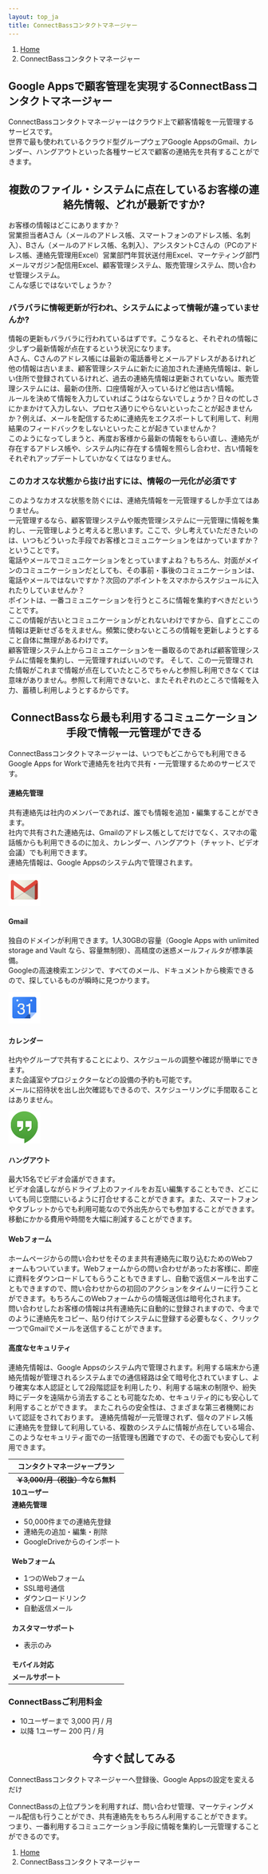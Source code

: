 ```yaml
---
layout: top_ja
title: ConnectBassコンタクトマネージャー
---
```


<ol class="breadcrumb">
  <li><a href="/">Home</a></li>
  <li class="active">ConnectBassコンタクトマネージャー</li>
</ol>

<h2>Google Appsで顧客管理を実現するConnectBassコンタクトマネージャー</h2>
<p>ConnectBassコンタクトマネージャーはクラウド上で顧客情報を一元管理するサービスです。<br>
世界で最も使われているクラウド型グループウェアGoogle AppsのGmail、カレンダー、ハングアウトといった各種サービスで顧客の連絡先を共有することができます。<br></p>


<h2 align="center">複数のファイル・システムに点在しているお客様の連絡先情報、どれが最新ですか?</h2>

<p>お客様の情報はどこにありますか？<br>
営業担当者Aさん（メールのアドレス帳、スマートフォンのアドレス帳、名刺入）、Bさん（メールのアドレス帳、名刺入）、アシスタントCさんの（PCのアドレス帳、連絡先管理用Excel）営業部門年賀状送付用Excel、マーケティング部門メールマガジン配信用Excel、顧客管理システム、販売管理システム、問い合わせ管理システム。<br>
こんな感じではないでしょうか？</p>

<h3>バラバラに情報更新が行われ、システムによって情報が違っていませんか?</h3>

<p>情報の更新もバラバラに行われているはずです。こうなると、それぞれの情報に少しずつ最新情報が点在するという状況になります。<br>
Aさん、Cさんのアドレス帳には最新の電話番号とメールアドレスがあるけれど他の情報は古いまま、顧客管理システムに新たに追加された連絡先情報は、新しい住所で登録されているけれど、過去の連絡先情報は更新されていない。販売管理システムには、最新の住所、口座情報が入っているけど他は古い情報。<br>
ルールを決めて情報を入力していればこうはならないでしょうか？日々の忙しさにかまかけて入力しない、プロセス通りにやらないといったことが起きませんか？例えば、メールを配信するために連絡先をエクスポートして利用して、利用結果のフィードバックをしないといったことが起きていませんか？<br>
このようになってしまうと、再度お客様から最新の情報をもらい直し、連絡先が存在するアドレス帳や、システム内に存在する情報を照らし合わせ、古い情報をそれぞれアップデートしていかなくてはなりません。</p>


<h3>このカオスな状態から抜け出すには、情報の一元化が必須です</h3>

<p>このようなカオスな状態を防ぐには、連絡先情報を一元管理するしか手立てはありません。<br>
一元管理するなら、顧客管理システムや販売管理システムに一元管理に情報を集約し、一元管理しようと考えると思います。ここで、少し考えていただきたいのは、いつもどういった手段でお客様とコミュニケーションをはかっていますか？ということです。<br>
電話やメールでコミュニケーションをとっていますよね？もちろん、対面がメインのコミュニケーションだとしても、その事前・事後のコミュニケーションは、電話やメールではないですか？次回のアポイントをスマホからスケジュールに入れたりしていませんか？<br>
ポイントは、一番コミュニケーションを行うところに情報を集約すべきだということです。<br>
ここの情報が古いとコミュニケーションがとれないわけですから、自ずとここの情報は更新せざるをえません。頻繁に使わないところの情報を更新しようとすること自体に無理があるわけです。<br>
顧客管理システム上からコミュニケーションを一番取るのであれば顧客管理システムに情報を集約し、一元管理すればいいのです。
そして、この一元管理された情報がこれまで情報が点在していたところでちゃんと参照し利用できなくては意味がありません。参照して利用できないと、またそれぞれのところで情報を入力、蓄積し利用しようとするからです。</p>


<h2 align="center">ConnectBassなら最も利用するコミュニケーション手段で情報一元管理ができる</h2>

<p>ConnectBassコンタクトマネージャーは、いつでもどこからでも利用できるGoogle Apps for Workで連絡先を社内で共有・一元管理するためのサービスです。</p>

<h4>連絡先管理</h4>
<p>共有連絡先は社内のメンバーであれば、誰でも情報を追加・編集することができます。<br>
社内で共有された連絡先は、Gmailのアドレス帳としてだけでなく、スマホの電話帳からも利用できるのに加え、カレンダー、ハングアウト（チャット、ビデオ会議）でも利用できます。<br>
連絡先情報は、Google Appsのシステム内で管理されます。</p>

<div class="row">
  <div class="col-sm-4">
    <img class="img-responsive" src="/assets/img/googleapps/googlemail-64.png" width="64">
    <h4>Gmail</h3>
    <p>独自のドメインが利用できます。1人30GBの容量（Google Apps with unlimited storage and Vault なら、容量無制限）、高精度の迷惑メールフィルタが標準装備。<br>
    Googleの高速検索エンジンで、すべてのメール、ドキュメントから検索できるので、探しているものが瞬時に見つかります。</p>
  </div>

  <div class="col-sm-4">
    <img class="img-responsive" src="/assets/img/googleapps/calendar-64.png" width="64">
    <h4>カレンダー</h4>
    <p>社内やグループで共有することにより、スケジュールの調整や確認が簡単にできます。<br>
    また会議室やプロジェクターなどの設備の予約も可能です。<br>
    メールに招待状を出し出欠確認もできるので、スケジューリングに手間取ることはありません。</p>
  </div>

  <div class="col-sm-4">
    <img class="img-responsive" src="/assets/img/googleapps/icn-hangouts-64.png" width="64">
    <h4>ハングアウト</h4>
    <p>最大15名でビデオ会議ができます。<br>
    ビデオ会議しながらドライブ上のファイルをお互い編集することもでき、どこにいても同じ空間にいるように打合せすることができます。また、スマートフォンやタブレットからでも利用可能なので外出先からでも参加することができます。<br>
    移動にかかる費用や時間を大幅に削減することができます。</p>
  </div>

</div>

<div class="row">
  <div class="col-sm-6">
    <h4>Webフォーム</h4>
    <p>ホームページからの問い合わせをそのまま共有連絡先に取り込むためのWebフォームもついています。Webフォームからの問い合わせがあったお客様に、即座に資料をダウンロードしてもらうこともできますし、自動で返信メールを出すこともできますので、問い合わせからの初回のアクションをタイムリーに行うことができます。もちろんこのWebフォームからの情報送信は暗号化されます。<br>
問い合わせしたお客様の情報は共有連絡先に自動的に登録されますので、今までのように連絡先をコピー、貼り付けてシステムに登録する必要もなく、クリック一つでGmailでメールを送信することができます。</p>
  </div>

  <div class="col-sm-6">
    <h4>高度なセキュリティ</h4>
    <p>連絡先情報は、Google Appsのシステム内で管理されます。利用する端末から連絡先情報が管理されるシステムまでの通信経路は全て暗号化されていますし、より確実な本人認証として2段階認証を利用したり、利用する端末の制限や、紛失時にデータを遠隔から消去することも可能なため、セキュリティ的にも安心して利用することができます。
またこれらの安全性は、さまざまな第三者機関において認証をされております。
連絡先情報が一元管理されず、個々のアドレス帳に連絡先を登録して利用している、複数のシステムに情報が点在している場合、このようなセキュリティ面での一括管理も困難ですので、その面でも安心して利用できます。
</p>
  </div>
</div>

<table class="table table-bordered price"><thead>
<tr>
<th>コンタクトマネージャープラン</th>
</tr>
</thead><tbody>
<tr>
<td align="center"><strong><del>￥3,000/月（税抜）</del>今なら無料</strong></td>
</tr>
<tr>
<tr>
<td align="left"><strong>10ユーザー</strong></td>
</tr>
<tr>
<td align="left"><strong>連絡先管理</strong>

<ul>
<li>50,000件までの連絡先登録</li>
<li>連絡先の追加・編集・削除</li>
<li>GoogleDriveからのインポート</li>
</ul>

</td>
</tr>
<tr>
<td align="left"><strong>Webフォーム</strong>

<ul>
<li>1つのWebフォーム</li>
<li>SSL暗号通信</li>
<li>ダウンロードリンク</li>
<li>自動返信メール</li>
</ul>

</td>
</tr>
<tr>
<td align="left"><strong>カスタマーサポート</strong>

<ul>
<li>表示のみ</li>
</ul>

</td>
</tr>
<!--
<tr>
<td align="left"></td>
</tr>
-->
<tr>
<td align="left"><strong>モバイル対応</strong></td>
</tr>
<tr>
<td align="left"><strong>メールサポート</strong></td>
</tr>
</tbody></table>

<h3>ConnectBassご利用料金</h3>
<ul>
<li>10ユーザーまで 3,000 円 / 月</li>
<li>以降 1ユーザー 200 円 / 月</li>
</ul>
<h2 id="appscontact" align="center">今すぐ試してみる</h2>
<p>ConnectBassコンタクトマネージャーへ登録後、Google Appsの設定を変えるだけ</p>

<p>ConnectBassの上位プランを利用すれば、問い合わせ管理、マーケティングメール配信も行うことができ、共有連絡先をもちろん利用することができます。<br>
つまり、一番利用するコミュニケーション手段に情報を集約し一元管理することができるのです。</p>


<ol class="breadcrumb">
  <li><a href="/">Home</a></li>
  <li class="active">ConnectBassコンタクトマネージャー</li>
</ol>

